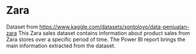 # Zara
Dataset from https://www.kaggle.com/datasets/xontoloyo/data-penjualan-zara
This Zara sales dataset contains information about product sales from Zara stores over a specific period of time.
The Power BI report brings the main information extracted from the dataset.
